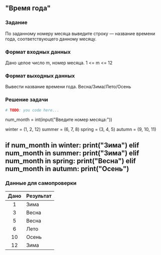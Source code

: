 ## "Время года"

### Задание

По заданному номеру месяца выведите строку — название времени года, соответствующего данному месяцу.

### Формат входных данных

Дано целое число m, номер месяца. 1 <= m <= 12

### Формат выходных данных

Вывести название времени года. Весна/Зима/Лето/Осень

### Решение задачи

```python
# TODO: you code here...
```
num_month = int(input("Введите номер месяца:"))

winter = (1, 2, 12)
summer = (6, 7, 8)
spring = (3, 4, 5)
autumn = (9, 10, 11)

if num_month in winter:
    print("Зима")
elif num_month in summer:
    print("Зима")
elif num_month in spring:
    print("Весна")
elif num_month in autumn:
    print("Осень")
---

### Данные для самопроверки

| Дано | Результат |
| :---: | --- |
|    1    | Зима |
|    3    | Весна  |
|    5    | Весна  |
|    6    | Лето  |
|    10    | Осень  |
|    12    | Зима  |
